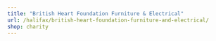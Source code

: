 ```yaml
---
title: "British Heart Foundation Furniture & Electrical"
url: /halifax/british-heart-foundation-furniture-and-electrical/
shop: charity
---
```


